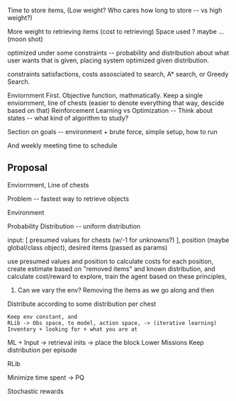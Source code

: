 Time to store items, (Low weight? Who cares how long to store -- vs high weight?)


More weight to retrieving items (cost to retrieving)
Space used ? maybe ... (moon shot)


optimized under some constraints -- probability and distribution about what user wants that is given, placing system optimized given distribution.

constraints satisfactions, costs assosciated to search, A* search, or Greedy Search.

Enviornment First. Objective function, mathmatically. Keep a single enviornment, line of chests (easier to denote everything that way, descide based on that)
    Reinforcement Learning vs Optimization -- Think about states -- what kind of algorithm to study? 

Section on goals -- environment + brute force, simple setup, how to run 

And weekly meeting time to schedule 



## Proposal
Enviornment, Line of chests

Problem -- fastest way to retrieve objects 

Environment 

Probability Distribution -- uniform distribution 


input: [ presumed values for chests (w/-1 for unknowns?) ], position (maybe global/class object), desired items (passed as params)

use presumed values and position to calculate costs for each position, create estimate based on "removed items" and known distribution, and calculate cost/reward to explore, train the agent based on these principles,

1) Can we vary the env? Removing the items as we go along and then 


Distribute according to some distribution per chest

	Keep env constant, and 
	RLib -> Obs space, to model, action space, -> (iterative learning) Inventory + looking for + what you are at
	
	
ML + Input -> retrieval inits -> place the block
Lower Missions 
Keep distribution per episode

RLib

Minimize time spent -> PQ 

Stochastic rewards